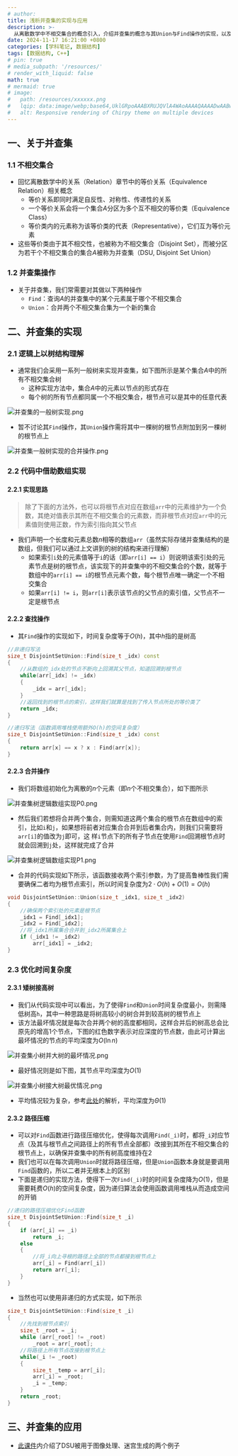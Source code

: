 ```yaml
---
# author:
title: 浅析并查集的实现与应用
description: >-
  从离散数学中不相交集合的概念引入，介绍并查集的概念与其Union与Find操作的实现，以及并查集的应用
date: 2024-11-17 16:21:00 +0800
categories: [学科笔记, 数据结构]
tags: [数据结构, C++]
# pin: true
# media_subpath: '/resources/'
# render_with_liquid: false
math: true
# mermaid: true
# image:
#   path: /resources/xxxxxx.png
#   lqip: data:image/webp;base64,UklGRpoAAABXRUJQVlA4WAoAAAAQAAAADwAABwAAQUxQSDIAAAARL0AmbZurmr57yyIiqE8oiG0bejIYEQTgqiDA9vqnsUSI6H+oAERp2HZ65qP/VIAWAFZQOCBCAAAA8AEAnQEqEAAIAAVAfCWkAALp8sF8rgRgAP7o9FDvMCkMde9PK7euH5M1m6VWoDXf2FkP3BqV0ZYbO6NA/VFIAAAA
#   alt: Responsive rendering of Chirpy theme on multiple devices
---
```


## 一、关于并查集

### 1.1 不相交集合
- 回忆离散数学中的关系（Relation）章节中的等价关系（Equivalence Relation）相关概念
	- 等价关系即同时满足自反性、对称性、传递性的关系
	- 一个等价关系会将一个集合$A$分区为多个互不相交的等价类（Equivalence Class）
	- 等价类内的元素称为该等价类的代表（Representative），它们互为等价元素
- 这些等价类由于其不相交性，也被称为不相交集合（Disjoint Set），而被分区为若干个不相交集合的集合$A$被称为并查集（DSU, Disjoint Set Union）

### 1.2 并查集操作

- 关于并查集，我们常需要对其做以下两种操作
	- `Find`：查询$A$的并查集中的某个元素属于哪个不相交集合
	- `Union`：合并两个不相交集合集为一个新的集合

## 二、并查集的实现

### 2.1 逻辑上以树结构理解
- 通常我们会采用一系列一般树来实现并查集，如下图所示是某个集合$A$中的所有不相交集合树
	- 这种实现方法中，集合$A$中的元素以节点的形式存在
	- 每个树的所有节点都同属一个不相交集合，根节点可以是其中的任意代表

![并查集的一般树实现.png](/resources/数据结构/并查集的一般树实现.png)

- 暂不讨论其`Find`操作，其`Union`操作需将其中一棵树的根节点附加到另一棵树的根节点上

![并查集一般树实现的合并操作.png](/resources/数据结构/并查集一般树实现的合并操作.png)

### 2.2 代码中借助数组实现

#### 2.2.1 实现思路

>除了下面的方法外，也可以将根节点对应在数组`arr`中的元素维护为一个负数，其绝对值表示其所在不相交集合的元素数，而非根节点对应`arr`中的元素值则使用正数，作为索引指向其父节点

- 我们声明一个长度和元素总数$n$相等的数组`arr`（虽然实际存储并查集结构的是数组，但我们可以通过上文讲到的树的结构来进行理解）
	- 如果索引`i`处的元素值等于`i`的话（即`arr[i] == i`）则说明该索引处的元素节点是树的根节点，该实现下的并查集中的不相交集合的个数，就等于数组中的`arr[i] == i`的根节点元素个数，每个根节点唯一确定一个不相交集合
	- 如果`arr[i] != i`，则`arr[i]`表示该节点的父节点的索引值，父节点不一定是根节点

#### 2.2.2 查找操作
- 其`Find`操作的实现如下，时间复杂度等于$O(h)$，其中$h$指的是树高

```cpp
//非递归写法
size_t DisjointSetUnion::Find(size_t _idx) const
{
	//从数组的_idx处的节点不断向上回溯其父节点，知道回溯到根节点
	while(arr[_idx] != _idx)
	{
		_idx = arr[_idx];
	}
	//返回找到的根节点的索引，这样我们就算是找到了传入节点所处的等价类了
	return _idx;
}

//递归写法（函数调用堆栈使用额外O(h)的空间复杂度）
size_t DisjointSetUnion::Find(size_t _idx) const
{
	return arr[x] == x ? x : Find(arr[x]);
}
```

#### 2.2.3 合并操作
- 我们将数组初始化为离散的$n$个元素（即$n$个不相交集合），如下图所示

![并查集树逻辑数组实现P0.png](/resources/数据结构/并查集树逻辑数组实现P0.png)

- 然后我们若想将合并两个集合，则需知道这两个集合的根节点在数组中的索引，比如`i`和`j`，如果想将前者对应集合合并到后者集合内，则我们只需要将`arr[i]`的值改为`j`即可，这
样`i`节点下的所有子节点在使用`Find`回溯根节点时就会回溯到`j`处，这样就完成了合并

![并查集树逻辑数组实现P1.png](/resources/数据结构/并查集树逻辑数组实现P1.png)

- 合并的代码实现如下所示，该函数接收两个索引参数，为了提高鲁棒性我们需要确保二者均为根节点索引，所以时间复杂度为$2\cdot O(h) + O(1) = O(h)$

```cpp
void DisjointSetUnion::Union(size_t _idx1, size_t _idx2)
{
	//确保两个索引处的元素是根节点
	_idx1 = Find[_idx1];
	_idx2 = Find[_idx2];
	//将_idx1所属集合合并到_idx2所属集合上
	if (_idx1 != _idx2)
		arr[_idx1] = _idx2;
}
```

### 2.3 优化时间复杂度

#### 2.3.1 矮树接高树
- 我们从代码实现中可以看出，为了使得`Find`和`Union`时间复杂度最小，则需降低树高`h`，其中一种思路是将树高较小的树合并到较高树的根节点上
- 该方法最坏情况就是每次合并两个树的高度都相同，这样合并后的树高总会比原先的增高$1$个节点，下图的红色数字表示对应深度的节点数，由此可计算出最坏情况的节点的平均深度为$O(\ln{n})$

![并查集小树并大树的最坏情况.png](/resources/数据结构/并查集小树并大树的最坏情况.png)

- 最好情况则是如下图，其节点平均深度为$O(1)$

![并查集小树接大树最优情况.png](/resources/数据结构/并查集小树接大树最优情况.png)

- 平均情况较为复杂，参考[此处](https://oi-wiki.org/ds/dsu/)的解析，平均深度为$\Theta(1)$

#### 2.3.2 路径压缩
- 可以对`Find`函数进行路径压缩优化，使得每次调用`Find(_i)`时，都将`_i`对应节点（及其与根节点之间路径上的所有节点全部都）改接到其所在不相交集合的根节点上，以确保并查集中的所有树高度维持在$2$
- 我们也可以在每次调用`Union`时就将路径压缩，但是`Union`函数本身就是要调用`Find`函数的，所以二者并无根本上的区别
- 下面是递归的实现方法，使得下一次`Find(_i)`时的时间复杂度降为$O(1)$，但是需要耗费$O(h)$的空间复杂度，因为递归算法会使用函数调用堆栈从而造成空间的开销

```cpp
//递归的路径压缩优化Find函数
size_t DisjointSetUnion::Find(size_t _i)
{
	if (arr[_i] == _i)
		return _i;
	else
	{
		//将_i向上寻根的路径上全部的节点都接到根节点上
		arr[_i] = Find(arr[_i])
		return arr[_i];
	}
}
```

- 当然也可以使用非递归的方式实现，如下所示

```cpp
size_t DisjointSetUnion::Find(size_t _i)
{
	//先找到根节点索引
    size_t _root = _i;
    while (arr[_root] != _root)
        _root = arr[_root];
	//将路径上所有节点改接到根节点上
    while(_i != _root)
    {
        size_t _temp = arr[_i];
        arr[_i] = _root;
        _i = _temp;
    }
    return _root;
}
```

## 三、并查集的应用
- [此课件](/resources/数据结构/DSU应用.pdf)内介绍了DSU被用于图像处理、迷宫生成的两个例子